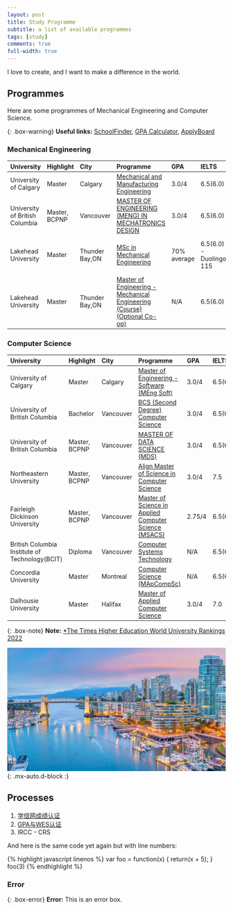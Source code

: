 ```yaml
---
layout: post
title: Study Programme
subtitle: a list of available programmes
tags: [study]
comments: true
full-width: true
---
```

I love to create, and I want to make a difference in the world. 

## Programmes

Here are some programmes of Mechanical Engineering and Computer Science.

{: .box-warning}
**Useful links:** [SchoolFinder](https://www.schoolfinder.com/), [GPA Calculator](https://applications.wes.org/igpa-calculator/), [ApplyBoard](https://www.applyboard.com/)

### Mechanical Engineering

| University | Highlight | City | Programme | GPA | IELTS | Deadline | Duration | Tuition|
| :--------- |:------- | :--- | :-------- | :-- | :---- | :------- | :------- | :----- |
| University of Calgary | Master | Calgary | [Mechanical and Manufacturing Engineering](https://grad.ucalgary.ca/future-students/explore-programs/mechanical-and-manufacturing-engineering-meng-course) | 3.0/4 | 6.5(6.0) | September 1(March 1) | 2 years | $38,000 CAD |
| University of British Columbia | Master, BCPNP  | Vancouver | [MASTER OF ENGINEERING (MENG) IN MECHATRONICS DESIGN](https://mech.ubc.ca/graduate/prospective/applications-admissions/meng-mechatronics-design/) | 3.0/4 | 6.5(6.0) | September 1(October 1 ~ February 15) | 12 months | $25,000 CAD |
| Lakehead University | Master | Thunder Bay,ON | [MSc in Mechanical Engineering](https://www.lakeheadu.ca/programs/graduate/programs/masters/engineering-mechanical/node/17225#requirements) | 70% average | 6.5(6.0) - Duolingo 115 | September 1(October 1 ~ February 15) | 2 years | $32,000 CAD |
| Lakehead University | Master | Thunder Bay,ON | [Master of Engineering - Mechanical Engineering (Course) (Optional Co-op)](https://www.applyboard.com/schools/university-of-ottawa/programs/master-of-engineering-mechanical-engineering-course-optional-co-op#about) | N/A | 6.5(6.0) | September 1(2024-01-31) | 2 years | $23,920 CAD |



### Computer Science

| University | Highlight | City | Programme | GPA | IELTS | Deadline | Duration | Tuition|
| :--------- |:------- | :--- | :-------- | :-- | :---- | :------- | :------- | :----- |
| University of Calgary | Master | Calgary | [Master of Engineering - Software (MEng Soft)](https://grad.ucalgary.ca/future-students/explore-programs/electrical-and-computer-engineering-meng-software-course) | 3.0/4 | 6.5(6.0) | September 1(March 1) | 2 years | $38,000 CAD |
| University of British Columbia | Bachelor | Vancouver | [BCS (Second Degree) Computer Science](https://www.cs.ubc.ca/students/undergrad/degree-programs/bcs-program-second-degree) | 3.0/4 | 6.5(6.0) | September 1(January 15) | 2 years | N/A |
| University of British Columbia | Master, BCPNP | Vancouver | [MASTER OF DATA SCIENCE (MDS)](https://www.grad.ubc.ca/prospective-students/graduate-degree-programs/master-of-data-science) | 3.0/4 | 6.5(6.0) | September 1(January 31) | 10 months | $53,000 CAD |
| Northeastern University | Master, BCPNP  | Vancouver | [Align Master of Science in Computer Science](https://vancouver.northeastern.edu/academic_program/align-master-of-science-in-computer-science/) | 3.0/4 | 7.5 | September 1(April 15) | 2.5 years | $75,000 CAD |
| Fairleigh Dickinson University | Master, BCPNP  | Vancouver | [ Master of Science in Applied Computer Science (MSACS) ](https://www.fdu.edu/program/msacs-applied-computer-science/) | 2.75/4 | 6.5(6.5) | Fall, Spring, Summer | 2 years | $35,000 USD |
| British Columbia Institute of Technology(BCIT) | Diploma | Vancouver | [ Computer Systems Technology ](https://www.bcit.ca/programs/computer-systems-technology-diploma-full-time-5500dipma/) | N/A | 6.5(6.0) | January 1(March 15 ~ August 30) | 2 years | $46,000 CAD |
| Concordia University | Master | Montreal | [Computer Science (MApCompSc) ](https://www.concordia.ca/academics/graduate/computer-science-mcompsci-applied.html) | N/A | 6.5(6.0) | Fall, Winter | 2 years | $35,000 CAD |
| Dalhousie University | Master | Halifax | [Master of Applied Computer Science](https://www.dal.ca/faculty/computerscience/graduate-programs/grad-handbook/how-to-apply.html) | 3.0/4 | 7.0 | January(August 1), September(March 1) | 2 years | N/A|


{: .box-note}
**Note:** [*The Times Higher Education World University Rankings 2022
](https://www.timeshighereducation.com/world-university-rankings/2022/world-ranking#!/page/0/length/25/sort_by/rank/sort_order/asc/cols/stats)



![Crepe](/assets/img/hero-vancouver-skyline-british-columbia-citystudio.jpg){: .mx-auto.d-block :}



## Processes

1. [学信网成绩认证](https://www.zhihu.com/tardis/bd/art/381855478?source_id=1001)
2. [GPA与WES认证](https://zhuanlan.zhihu.com/p/40695486?utm_id=0)
3. IRCC - CRS


And here is the same code yet again but with line numbers:

{% highlight javascript linenos %}
var foo = function(x) {
  return(x + 5);
}
foo(3)
{% endhighlight %}

### Error

{: .box-error}
**Error:** This is an error box.
